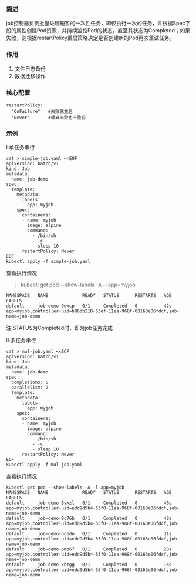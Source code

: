 ### 简述
job控制器负责批量处理短暂的一次性任务，即仅执行一次的任务，并根据Spec字段的属性创建Pod资源，并持续监控Pod的状态，直至其状态为Completed；如果失败，则根据restartPolicy重启策略决定是否创建新的Pod再次重试任务。

### 作用
1. 文件日志备份
2. 数据迁移操作

### 核心配置
```
restartPolicy:
  "OnFailure"   #失败就重启
  "Never"       #就算失败也不重启
```

### 示例
Ⅰ.单任务串行
```
cat > simple-job.yaml <<EOF 
apiVersion: batch/v1
kind: Job
metadata:
  name: job-demo
spec:
  template:
    metadata:
      labels:
        app: myjob
    spec:
      containers:
      - name: myjob
        image: alpine
        command:
          - /bin/sh
          - -c
          - sleep 10
      restartPolicy: Never
EOF
kubectl apply -f simple-job.yaml
```

查看执行情况
> kubectl get pod --show-labels -A -l app=myjob     
```
NAMESPACE   NAME             READY   STATUS      RESTARTS   AGE   LABELS
default     job-demo-9wxcp   0/1     Completed   0          42s   app=myjob,controller-uid=b86db210-53ef-11ea-968f-00163e06fdcf,job-name=job-demo
```
注:STATUS为Completed时，即为job任务完成

Ⅱ.多任务串行
```
cat > mul-job.yaml <<EOF
apiVersion: batch/v1
kind: Job
metadata:
  name: job-demo
spec:
  completions: 5
  parallelism: 2
  template:
    metadata:
      labels:
        app: myjob
    spec:
      containers:
      - name: myjob
        image: alpine
        command:
          - /bin/sh
          - -c
          - sleep 10
      restartPolicy: Never
EOF
kubectl apply -f mul-job.yaml
```

查看执行情况
```
kubectl get pod --show-labels -A -l app=myjob
NAMESPACE   NAME             READY   STATUS      RESTARTS   AGE   LABELS
default     job-demo-8vxzl   0/1     Completed   0          48s   app=myjob,controller-uid=edd9d5b4-53f0-11ea-968f-00163e06fdcf,job-name=job-demo
default     job-demo-9c76b   0/1     Completed   0          48s   app=myjob,controller-uid=edd9d5b4-53f0-11ea-968f-00163e06fdcf,job-name=job-demo
default     job-demo-nn6dn   0/1     Completed   0          31s   app=myjob,controller-uid=edd9d5b4-53f0-11ea-968f-00163e06fdcf,job-name=job-demo
default     job-demo-pmp67   0/1     Completed   0          28s   app=myjob,controller-uid=edd9d5b4-53f0-11ea-968f-00163e06fdcf,job-name=job-demo
default     job-demo-xbtgg   0/1     Completed   0          16s   app=myjob,controller-uid=edd9d5b4-53f0-11ea-968f-00163e06fdcf,job-name=job-demo

```































